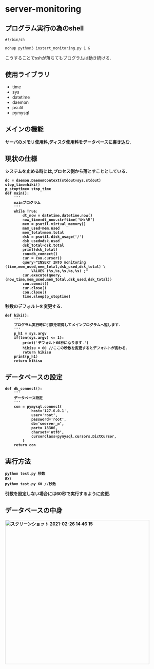 # server-monitoring

## プログラム実行の為のshell
```
#!/bin/sh

nohup python3 instart_monitoring.py 1 &
```
こうすることでsshが落ちてもプログラムは動き続ける.
## 使用ライブラリ
* time
*  sys
*  datetime
*  daemon
*  psutil
*  pymysql

## メインの機能
<b>サーバのメモリ使用料,ディスク使用料をデータベースに書き込む.

## 現状の仕様
システムを止める時には,プロセス側から落とすこととしている.
```
dc = daemon.DaemonContext(stdout=sys.stdout)
stop_time=hiki()
p_stoptime= stop_time
def main():
    '''
    mainプログラム
    '''
    while True:
        dt_now = datetime.datetime.now()
        now_time=dt_now.strftime('%H:%M')
        mem = psutil.virtual_memory()
        mem_used=mem.used
        mem_total=mem.total
        dsk = psutil.disk_usage('/')
        dsk_used=dsk.used
        dsk_total=dsk.total
        print(dsk_total)
        con=db_connect()
        cur = con.cursor()
        query="INSERT INTO monitoring (time,mem_used,mem_total,dsk_used,dsk_total) \
            VALUES (%s,%s,%s,%s,%s) ;"
        cur.execute(query, (now_time,mem_used,mem_total,dsk_used,dsk_total))
        con.commit()
        cur.close()
        con.close()
        time.sleep(p_stoptime)
```
秒数のデフォルトを変更する.

```
def hiki():
    '''
    プログラム実行時に引数を取得してメインプログラムへ返します.
    '''
    p_h1 = sys.argv
    if(len(sys.argv) <= 1):
        print('デフォルト60秒になります.')
        hikisu = 60 //ここの秒数を変更するとデフォルトが変わる.
        return hikisu
    print(p_h1)
    return hikisu
```
## データベースの設定
```
def db_connect():
    '''
    データベース設定
    '''
    con = pymysql.connect(
            host='127.0.0.1',
            user='root',
            password='root',
            db='seerver_m',
            port= 13306,
            charset='utf8',
            cursorclass=pymysql.cursors.DictCursor,
        )
    return con
```
## 実行方法
```
python test.py 秒数
EX）
python test.py 60 //秒数
```
引数を設定しない場合には60秒で実行するように変更.

## データベースの中身
<img width="473" alt="スクリーンショット 2021-02-26 14 46 15" src="https://user-images.githubusercontent.com/45090872/109260502-90a6f400-7841-11eb-95a4-1d360900015a.png">
